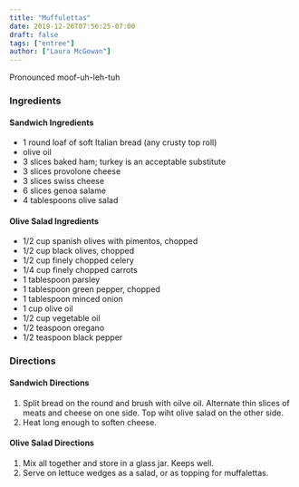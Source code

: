 ```yaml
---
title: "Muffulettas"
date: 2019-12-26T07:56:25-07:00
draft: false
tags: ["entree"]
author: ["Laura McGowan"]
---
```


Pronounced moof-uh-leh-tuh

### Ingredients

#### Sandwich Ingredients 
- 1 round loaf of soft Italian bread (any crusty top roll)
- olive oil
- 3 slices baked ham; turkey is an acceptable substitute
- 3 slices provolone cheese
- 3 slices swiss cheese
- 6 slices genoa salame 
- 4 tablespoons olive salad

#### Olive Salad Ingredients
- 1/2 cup spanish olives with pimentos, chopped
- 1/2 cup black olives, chopped
- 1/2 cup finely chopped celery
- 1/4 cup finely chopped carrots
- 1 tablespoon parsley
- 1 tablespoon green pepper, chopped
- 1 tablespoon minced onion
- 1 cup olive oil
- 1/2 cup vegetable oil
- 1/2 teaspoon oregano
- 1/2 teaspoon black pepper 

### Directions
#### Sandwich Directions
1. Split bread on the round and brush with oilve oil. Alternate thin slices of meats and cheese on one side. Top wiht olive salad on the other side. 
1. Heat long enough to soften cheese. 

#### Olive Salad Directions
1. Mix all together and store in a glass jar. Keeps well. 
1. Serve on lettuce wedges as a salad, or as topping for muffalettas.
